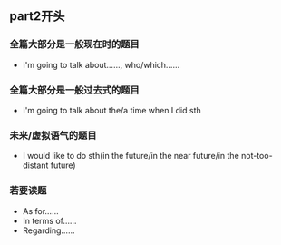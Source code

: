 ## part2开头
### 全篇大部分是一般现在时的题目
- I'm going to talk about……, who/which……
### 全篇大部分是一般过去式的题目
- I'm going to talk about the/a time when I did sth
### 未来/虚拟语气的题目
- I would like to do sth(in the future/in the near future/in the not-too-distant future)
 
### 若要读题
- As for……
- In terms of……
- Regarding……